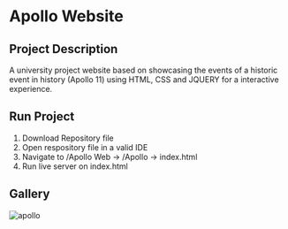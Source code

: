 # Apollo Website

## Project Description

A university project website based on showcasing the events of a historic event in history (Apollo 11) using HTML, CSS and JQUERY for a interactive experience.

## Run Project
1. Download Repository file
2. Open respository file in a valid IDE
3. Navigate to /Apollo Web -> /Apollo -> index.html
4. Run live server on index.html

## Gallery 
 
![apollo](https://user-images.githubusercontent.com/69235038/198504952-ba4e3646-425e-428e-9e25-7e6e92808997.JPG)
